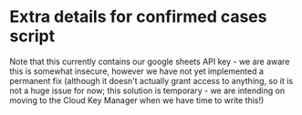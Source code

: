 # Extra details for confirmed cases script

Note that this currently contains our google sheets API key - we are aware this is somewhat insecure,
however we have not yet implemented a permanent fix (although it doesn't actually grant access to anything,
so it is not a huge issue for now; this solution is temporary - we are intending on moving to the Cloud Key Manager when we have time to
write this!)
